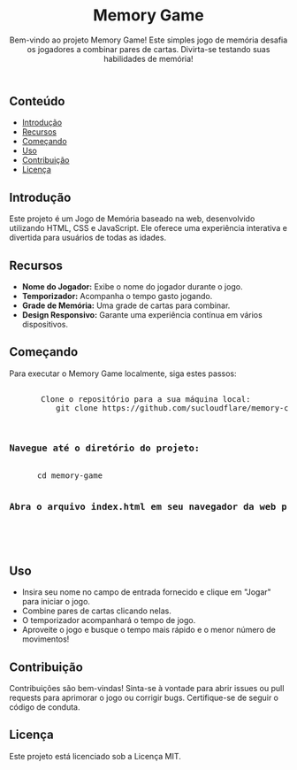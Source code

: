  <header>
        <h1>Memory Game</h1>
        <p>Bem-vindo ao projeto Memory Game! Este simples jogo de memória desafia os jogadores a combinar pares de cartas. Divirta-se testando suas habilidades de memória!</p>
    </header>

  <main>

  <h2>Conteúdo</h2>
        <ul>
            <li><a href="#introduction">Introdução</a></li>
          <li><a href="#features">Recursos</a></li>
            <li><a href="#getting-started">Começando</a></li>
            <li><a href="#usage">Uso</a></li>
            <li><a href="#contributing">Contribuição</a></li>
            <li><a href="#license">Licença</a></li>
        </ul>

  <h2 id="introduction">Introdução</h2>
      <p>Este projeto é um Jogo de Memória baseado na web, desenvolvido utilizando HTML, CSS e JavaScript. Ele oferece uma experiência interativa e divertida para usuários de todas as idades.</p>

  <h2 id="features">Recursos</h2>
        <ul>
            <li><strong>Nome do Jogador:</strong> Exibe o nome do jogador durante o jogo.</li>
            <li><strong>Temporizador:</strong> Acompanha o tempo gasto jogando.</li>
            <li><strong>Grade de Memória:</strong> Uma grade de cartas para combinar.</li>
            <li><strong>Design Responsivo:</strong> Garante uma experiência contínua em vários dispositivos.</li>
        </ul>

  <h2 id="getting-started">Começando</h2>
        <p>Para executar o Memory Game localmente, siga estes passos:</p>
        <pre>
            <code>
        </code>Clone o repositório para a sua máquina local:
          git clone https://github.com/sucloudflare/memory-card

 <h3>Navegue até o diretório do projeto:</h3>
      cd memory-game

<h3>Abra o arquivo index.html em seu navegador da web preferido.</h3>
   </code>
        </pre>

   <h2 id="usage">Uso</h2>
        <ul>
            <li>Insira seu nome no campo de entrada fornecido e clique em "Jogar" para iniciar o jogo.</li>
            <li>Combine pares de cartas clicando nelas.</li>
            <li>O temporizador acompanhará o tempo de jogo.</li>
            <li>Aproveite o jogo e busque o tempo mais rápido e o menor número de movimentos!</li>
        </ul>

   <h2 id="contributing">Contribuição</h2>
        <p>Contribuições são bem-vindas! Sinta-se à vontade para abrir issues ou pull requests para aprimorar o jogo ou corrigir bugs. Certifique-se de seguir o código de conduta.</p>

  <h2 id="license">Licença</h2>
        <p>Este projeto está licenciado sob a Licença MIT.</p>

  </main>
